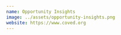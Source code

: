 ```yaml
---
name: Opportunity Insights
image: ../assets/opportunity-insights.png
website: https://www.coved.org
---
```

